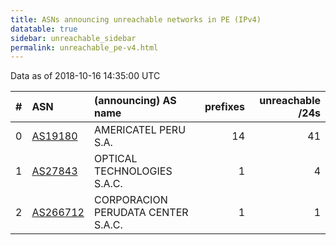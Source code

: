 ```yaml
---
title: ASNs announcing unreachable networks in PE (IPv4)
datatable: true
sidebar: unreachable_sidebar
permalink: unreachable_pe-v4.html
---
```


Data as of 2018-10-16 14:35:00 UTC


<div class="datatable-begin"></div>

|   # | ASN                                      | (announcing) AS name               |   prefixes |   unreachable /24s |
|----:|:-----------------------------------------|:-----------------------------------|-----------:|-------------------:|
|   0 | [AS19180](unreachable_AS19180-v4.html)   | AMERICATEL PERU S.A.               |         14 |                 41 |
|   1 | [AS27843](unreachable_AS27843-v4.html)   | OPTICAL TECHNOLOGIES S.A.C.        |          1 |                  4 |
|   2 | [AS266712](unreachable_AS266712-v4.html) | CORPORACION PERUDATA CENTER S.A.C. |          1 |                  1 |

<div class="datatable-end"></div>